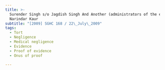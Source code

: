 ```yaml
---
title: >-
  Surender Singh s/o Jagdish Singh And Another (administrators of the estate of
  Narindar Kaur
subtitle: "[2009] SGHC 168 / 22\_July\_2009"
tags:
  - Tort
  - Negligence
  - Medical negligence
  - Evidence
  - Proof of evidence
  - Onus of proof

---
```


